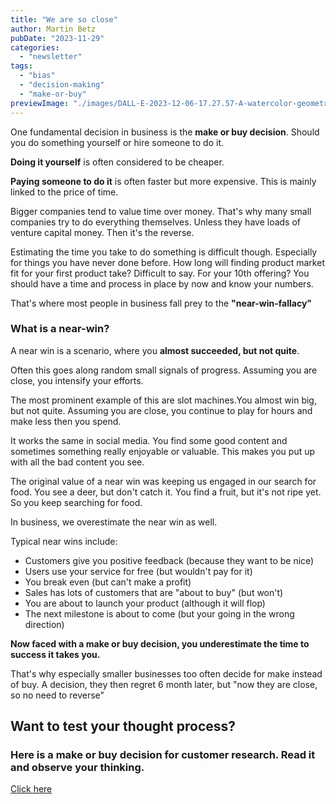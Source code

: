 ```yaml
---
title: "We are so close"
author: Martin Betz
pubDate: "2023-11-29"
categories:
  - "newsletter"
tags:
  - "bias"
  - "decision-making"
  - "make-or-buy"
previewImage: "./images/DALL·E-2023-12-06-17.27.57-A-watercolor-geometric-style-illustration-depicting-a-businessman-mid-air-almost-reaching-the-top-of-a-cliff.-The-dynamic-pose-of-the-businessman-sho.png"
---
```


One fundamental decision in business is the **make or buy decision**. Should you do something yourself or hire someone to do it.

**Doing it yourself** is often considered to be cheaper.

**Paying someone to do it** is often faster but more expensive. This is mainly linked to the price of time.

Bigger companies tend to value time over money. That's why many small companies try to do everything themselves.
Unless they have loads of venture capital money. Then it's the reverse.

Estimating the time you take to do something is difficult though. Especially for things you have never done before. How long will finding product market fit for your first product take? Difficult to say. For your 10th offering? You should have a time and process in place by now and know your numbers.

That's where most people in business fall prey to the **"near-win-fallacy"**

### What is a near-win?

A near win is a scenario, where you **almost succeeded, but not quite**.

Often this goes along random small signals of progress. Assuming you are close, you intensify your efforts.

The most prominent example of this are slot machines.You almost win big, but not quite. Assuming you are close, you continue to play for hours and make less then you spend.

It works the same in social media. You find some good content and sometimes something really enjoyable or valuable. This makes you put up with all the bad content you see.

The original value of a near win was keeping us engaged in our search for food.
You see a deer, but don't catch it. You find a fruit, but it's not ripe yet. So you keep searching for food.

In business, we overestimate the near win as well.

Typical near wins include:

- Customers give you positive feedback (because they want to be nice)
- Users use your service for free (but wouldn't pay for it)
- You break even (but can't make a profit)
- Sales has lots of customers that are "about to buy" (but won't)
- You are about to launch your product (although it will flop)
- The next milestone is about to come (but your going in the wrong direction)

**Now faced with a make or buy decision, you underestimate the time to success it takes you.**

That's why especially smaller businesses too often decide for make instead of buy. A decision, they then regret 6 month later, but "now they are close, so no need to reverse"

## Want to test your thought process?

### Here is a make or buy decision for customer research. Read it and observe your thinking.

[Click here](/services/jobs-to-be-done-agency/)
